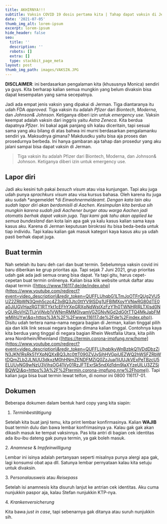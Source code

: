 ```yaml
---
title: AKHIRNYA!!!
subtitle: Vaksin COVID 19 dosis pertama kita | Tahap dapat vaksin di Jerman
date: '2021-07-05'
thumb_img_alt: lorem-ipsum
excerpt: lorem-ipsum
hide_header: false
seo:
  title: ''
  description: ''
  robots: []
  extra: []
  type: stackbit_page_meta
layout: post
thumb_img_path: images/VAKSIN.JPG
---
```

**DISCLAIMER**: ini berdasarkan pengalaman kita (khususnya Monica) sendiri ya guys. Kita berharap kalian semua mungkin yang belum divaksin bisa dapat kesempatan yang sama secepatnya.

Jadi ada empat jenis vaksin yang dipakai di Jerman. Tiga diantaranya itu udah FDA *approved.* Tiga vaksin itu adalah *Pfizer* dari *Biontech*, *Moderna*, dan *Johnson& Johnson*. Ketiganya diberi izin untuk *emergency use*. Vaksin keempat adalah vaksin dari inggris yaitu *Astra Zeneca*. Kita berdua dapatnya *Pfizer*. Ini bakal agak panjang sih kalau diceritain, tapi sesuai sama yang aku bilang di atas bahwa ini murni berdasarkan pengalamanku sendiri ya. Maksudnya gimana? Makdusdku yaitu bisa aja proses dan prosedurnya berbeda. Ini hanya gambaran aja tahap dan prosedur yang aku jalani sampai bisa dapat vaksin di Jerman.

> Tiga vaksin itu adalah Pfizer dari Biontech, Moderna, dan Johnson& Johnson.
> Ketiganya diberi izin untuk emergency use.

## Lapor diri

Jadi aku kesini tuh pakai *besuch visum* atau visa kunjungan. Tapi aku juga udah punya *sprachkurs visum* atau visa kursus bahasa. Oleh karena itu juga aku sudah \*angemeldet \*di *Einwohnermeldeamt. Dengan kata lain aku sudah lapor diri akan berdomisili di Aachen. Kesimpulan kita berdua sih mungkin karena sudah jadi Aachener burger atau warga Aachen jadi otomatis berhak dapat vaksin juga. Tapi kami gak tahu akan applied ke semua bundesland* dan kota lain apa gak ya kalu kasus kalian sama kaya kasus aku. Karena di Jerman keputusan birokrasi itu bisa beda-beda untuk tiap individu. Tapi kalau kalian gak masuk kategori kaya kasus aku ya udah pasti berhak dapat juga.

## Buat termin

Nah setelah itu baru deh cari dan buat termin. Sebelumnya vaksin covid ini baru diberikan ke grup prioritas aja. Tapi sejak 7 Juni 2021, grup prioritas udah gak ada jadi semua orang bisa dapat. Ya tapi gitu, harus cepet-cepetan buat termin onlinenya. Kalian bisa klik website untuk daftar atau dapat termin ([https://www.116117.de/de/index.php](https://www.youtube.com/redirect?event=video_description\&redir_token=QUFFLUhqbG1LTmJoOTFrQUg2VU5UZ2ZRbWN3Qmh5czc4Z3xBQ3Jtc0ttYV9ISDg1UFBIMXoyYVNwRG80dTE0a0JiUGVHazRGT1RTYkt1cEFhYXpGRXpNdWstXzFzY1h0TWNHRlRLTXlsd0NyQURoVHZjTlJrVjNvb1VWNmRMM0lvamVGZGNvNGd2dG0tTTQ4MkJabFMwMjhUYw\&q=https%3A%2F%2Fwww.116117.de%2Fde%2Findex.php)). Disitu udah tertera nama-nama negara bagian di Jerman, kalian tinggal pilih aja dan klik link sesuai negara bagian dimana kalian tinggal. Contohnya kaya kita berdua yang tinggal di negara bagian Rhein Westfalia Utara, kita pilih area Nordrhein/Rheinland ([https://termin.corona-impfung.nrw/home](https://www.youtube.com/redirect?event=video_description\&redir_token=QUFFLUhqblkyWnBzbkQ1VDdDbzZiN3JKN1RsRk51YXpNQXxBQ3Jtc0ttT090ZVJySjhHVGpiUEZWQ2hWSFZRbWtDQmZLb2JLNUU3dkxzM0hHNmZENDFMZjQ0ZzJuai1iUUJkVExPeTBzcU5ELUUyNG9wNzU3VjhsOG41Vy01RzJFTExrSk5ndXd1dm9IaXYzeUlLU3ZZSjBQWQ\&q=https%3A%2F%2Ftermin.corona-impfung.nrw%2Fhome)). Tapi kalian juga bisa buat termin lewat telfon, di nomor ini 0800 116117-01.

## Dokumen

Beberapa dokumen dalam bentuk hard copy yang kita siapin:

1.  *Terminbestätigung*

Setelah kita buat janji temu, kita print lembar konfirmasinya. Kalian **WAJIB** buat termin dulu dan bawa lembar konfrimasinya ya. Kalau gak gak akan dikasih masuk ke tempat vaksinnya. Pas kita antri di bagian cek identitas ada ibu-ibu dateng gak punya termin, ya gak boleh masuk.

2\. *Anamnese* & *Impfeinwilligung*

Lembar ini isinya adalah pertanyaan seperti misalnya punya alergi apa gak, lagi konsumsi obat apa dll. Satunya lembar pernyataan kalau kita setuju untuk divaksin.

3\. P*ersonalausweis* atau *Reisepass*

Setelah isi anamnesis kita disuruh lanjut ke antrian cek identitas. Aku cuma nunjukkin paspor aja, kalau Stefan nunjukkin KTP-nya.

4\. *Krankenversicherung*

Kita bawa *just in case*, tapi sebenarnya gak ditanya atau suruh nunjukkin sih.
